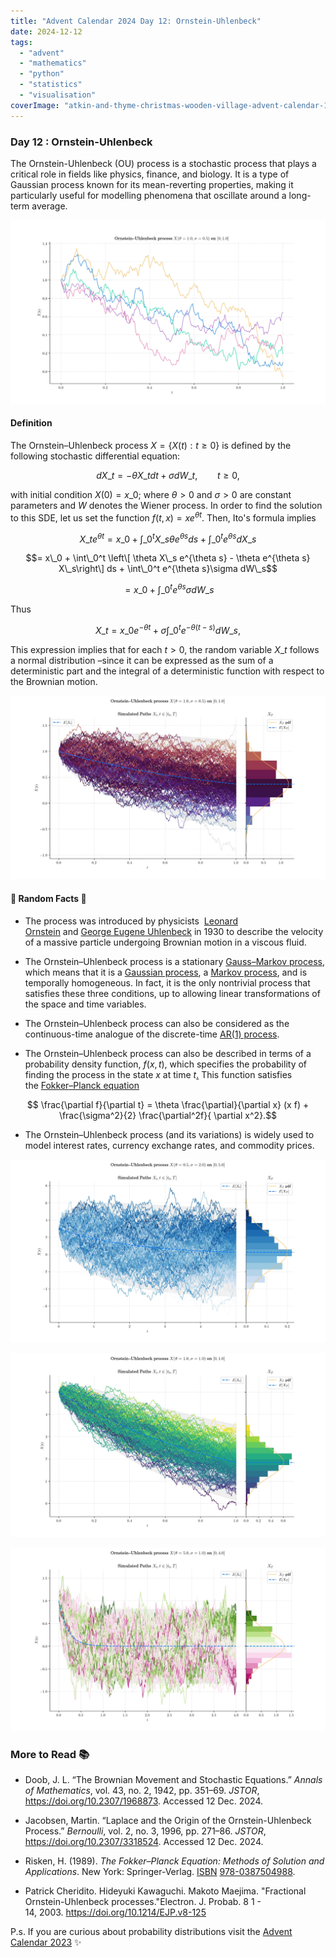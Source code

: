 ```yaml
---
title: "Advent Calendar 2024 Day 12: Ornstein-Uhlenbeck"
date: 2024-12-12
tags: 
  - "advent"
  - "mathematics"
  - "python"
  - "statistics"
  - "visualisation"
coverImage: "atkin-and-thyme-christmas-wooden-village-advent-calendar-1024023_1-edited.jpg"
---
```



### Day 12 : Ornstein-Uhlenbeck

The Ornstein-Uhlenbeck (OU) process is a stochastic process that plays a critical role in fields like physics, finance, and biology. It is a type of Gaussian process known for its mean-reverting properties, making it particularly useful for modelling phenomena that oscillate around a long-term average.

![](images/tempImagefaH6dk.jpg)

#### Definition

The Ornstein–Uhlenbeck process $X=\{X(t) : t\geq 0\}$ is defined by the following stochastic differential equation:

$$dX\_t = -\theta X\_t dt + \sigma dW\_t, \qquad t\geq 0,$$

with initial condition $X(0) = x\_0$; where $\theta>0$ and $\sigma >0$ are constant parameters and $W$ denotes the Wiener process. In order to find the solution to this SDE, let us set the function $f(t,x) = x e^{\theta t}$. Then, Ito's formula implies

$$ X\_te^{\theta t} = x\_0 +\int\_0^t X\_s \theta e^{\theta s}ds + \int\_0^t e^{\theta s}dX\_s $$

$$= x\_0 + \int\_0^t \left\[ \theta X\_s e^{\theta s} - \theta e^{\theta s} X\_s\right\] ds + \int\_0^t e^{\theta s}\sigma dW\_s$$

$$= x\_0 + \int\_0^t e^{\theta s}\sigma dW\_s$$

Thus

$$X\_t = x\_0e^{-\theta t} + \sigma \int\_0^t e^{-\theta (t-s)}dW\_s, $$

This expression implies that for each $t>0$, the random variable $X\_t$ follows a normal distribution –since it can be expressed as the sum of a deterministic part and the integral of a deterministic function with respect to the Brownian motion.

![](images/tempImageTPvFav.jpg)

#### 🔔 Random Facts 🔔

- The process was introduced by physicists  [Leonard Ornstein](https://en.wikipedia.org/wiki/Leonard_Ornstein) and [George Eugene Uhlenbeck](https://en.wikipedia.org/wiki/George_Eugene_Uhlenbeck) in 1930 to describe the velocity of a massive particle undergoing Brownian motion in a viscous fluid.

- The Ornstein–Uhlenbeck process is a stationary [Gauss–Markov process](https://en.wikipedia.org/wiki/Gauss%E2%80%93Markov_process), which means that it is a [Gaussian process](https://en.wikipedia.org/wiki/Gaussian_process), a [Markov process](https://en.wikipedia.org/wiki/Markov_process), and is temporally homogeneous. In fact, it is the only nontrivial process that satisfies these three conditions, up to allowing linear transformations of the space and time variables.

- The Ornstein–Uhlenbeck process can also be considered as the continuous-time analogue of the discrete-time [AR(1) process](https://en.wikipedia.org/wiki/Autoregressive).

- The Ornstein–Uhlenbeck process can also be described in terms of a probability density function, $f(x,t),$ which specifies the probability of finding the process in the state $x$ at time $t$[.](https://en.wikipedia.org/wiki/Ornstein%E2%80%93Uhlenbeck_process#cite_note-FOOTNOTERisken1989-5) This function satisfies the [Fokker–Planck equation](https://en.wikipedia.org/wiki/Fokker%E2%80%93Planck_equation)

$$ \frac{\partial f}{\partial t} = \theta \frac{\partial}{\partial x} (x f) + \frac{\sigma^2}{2} \frac{\partial^2f}{ \partial x^2}.$$

- The Ornstein–Uhlenbeck process (and its variations) is widely used to model interest rates, currency exchange rates, and commodity prices.

![](images/tempImageFoVgrd.jpg)

![](images/tempImagefFDNDH.jpg)

![](images/tempImagekbS57N.jpg)

### More to Read 📚

- Doob, J. L. “The Brownian Movement and Stochastic Equations.” _Annals of Mathematics_, vol. 43, no. 2, 1942, pp. 351–69. _JSTOR_, https://doi.org/10.2307/1968873. Accessed 12 Dec. 2024.

- Jacobsen, Martin. “Laplace and the Origin of the Ornstein-Uhlenbeck Process.” _Bernoulli_, vol. 2, no. 3, 1996, pp. 271–86. _JSTOR_, https://doi.org/10.2307/3318524. Accessed 12 Dec. 2024.

- Risken, H. (1989). _The Fokker–Planck Equation: Methods of Solution and Applications_. New York: Springer-Verlag. [ISBN](https://en.wikipedia.org/wiki/ISBN_\(identifier\)) [978-0387504988](https://en.wikipedia.org/wiki/Special:BookSources/978-0387504988).

- Patrick Cheridito. Hideyuki Kawaguchi. Makoto Maejima. "Fractional Ornstein-Uhlenbeck processes."Electron. J. Probab. 8 1 - 14, 2003. https://doi.org/10.1214/EJP.v8-125

P.s. If you are curious about probability distributions visit the [Advent Calendar 2023](https://quantgirl.blog/advent-calendar-2023/) ✨
